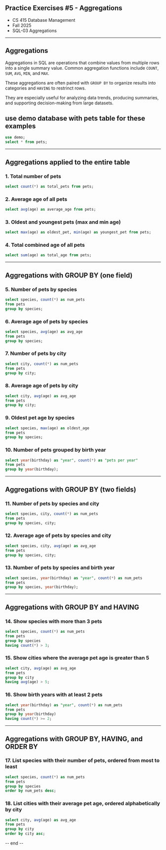 ## Practice Exercises #5 - Aggregations
- CS 415 Database Management
- Fall 2025
- SQL-03 Aggregations

---

## Aggregations
Aggregations in SQL are operations that combine values from multiple rows into a single summary value. 
Common aggregation functions include `COUNT`, `SUM`, `AVG`, `MIN`, and `MAX`. 

These aggregations are often paired with `GROUP BY` to organize results into categories and `HAVING` to restrinct rows.

They are especially useful for analyzing data trends, producing summaries, and supporting decision-making from large datasets.


## use demo database with pets table for these examples
```sql
use demo;
select * from pets;
```

---

## Aggregations applied to the entire table

### 1. Total number of pets
```sql
select count(*) as total_pets from pets;
```

### 2. Average age of all pets
```sql
select avg(age) as average_age from pets;
```

### 3. Oldest and youngest pets (max and min age)
```sql
select max(age) as oldest_pet, min(age) as youngest_pet from pets;
```

### 4. Total combined age of all pets
```sql
select sum(age) as total_age from pets;
```

---

## Aggregations with GROUP BY (one field)

### 5. Number of pets by species
```sql
select species, count(*) as num_pets
from pets
group by species;
````

### 6. Average age of pets by species

```sql
select species, avg(age) as avg_age
from pets
group by species;
```

### 7. Number of pets by city

```sql
select city, count(*) as num_pets
from pets
group by city;
```

### 8. Average age of pets by city

```sql
select city, avg(age) as avg_age
from pets
group by city;
```

### 9. Oldest pet age by species

```sql
select species, max(age) as oldest_age
from pets
group by species;
```

### 10. Number of pets grouped by birth year
```sql
select year(birthday) as "year", count(*) as "pets per year"
from pets
group by year(birthday);
```

--- 

## Aggregations with GROUP BY (two fields)

### 11. Number of pets by species and city
```sql
select species, city, count(*) as num_pets
from pets
group by species, city;
````

### 12. Average age of pets by species and city

```sql
select species, city, avg(age) as avg_age
from pets
group by species, city;
```

### 13. Number of pets by species and birth year

```sql
select species, year(birthday) as "year", count(*) as num_pets
from pets
group by species, year(birthday);
```

---

## Aggregations with GROUP BY and HAVING

### 14. Show species with more than 3 pets
```sql
select species, count(*) as num_pets
from pets
group by species
having count(*) > 3;
````

### 15. Show cities where the average pet age is greater than 5

```sql
select city, avg(age) as avg_age
from pets
group by city
having avg(age) > 5;
```

### 16. Show birth years with at least 2 pets

```sql
select year(birthday) as "year", count(*) as num_pets
from pets
group by year(birthday)
having count(*) >= 2;
```

---

## Aggregations with GROUP BY, HAVING, and ORDER BY

### 17. List species with their number of pets, ordered from most to least
```sql
select species, count(*) as num_pets
from pets
group by species
order by num_pets desc;
````

### 18. List cities with their average pet age, ordered alphabetically by city

```sql
select city, avg(age) as avg_age
from pets
group by city
order by city asc;
```


-- end --
